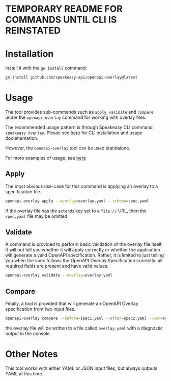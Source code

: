 # TEMPORARY README FOR COMMANDS UNTIL CLI IS REINSTATED

# Installation

Install it with the `go install` command:

```sh
go install github.com/speakeasy-api/openapi-overlay@latest
```

# Usage

The tool provides sub-commands such as `apply`, `validate` and `compare` under the `openapi-overlay` command for working with overlay files.

The recommended usage pattern is through Speakeasy CLI command `speakeasy overlay`. Please see [here](https://www.speakeasyapi.dev/docs/speakeasy-cli/overlay/README) for CLI installation and usage documentation.

However, the `openapi-overlay` tool can be used standalone.

For more examples of usage, see [here](https://www.speakeasyapi.dev/docs/openapi/overlays)

## Apply

The most obvious use-case for this command is applying an overlay to a specification file.

```sh
openapi-overlay apply --overlay=overlay.yaml --schema=spec.yaml
```

If the overlay file has the `extends` key set to a `file://` URL, then the `spec.yaml` file may be omitted.

## Validate

A command is provided to perform basic validation of the overlay file itself. It will not tell you whether it will apply correctly or whether the application will generate a valid OpenAPI specification. Rather, it is limited to just telling you when the spec follows the OpenAPI Overlay Specification correctly: all required fields are present and have valid values.

```sh
openapi-overlay validate --overlay=overlay.yaml
```

## Compare

Finally, a tool is provided that will generate an OpenAPI Overlay specification from two input files.

```sh
openapi-overlay compare --before=spec1.yaml --after=spec2.yaml --out=overlay.yaml
```

the overlay file will be written to a file called `overlay.yaml` with a diagnostic output in the console.

# Other Notes

This tool works with either YAML or JSON input files, but always outputs YAML at this time.